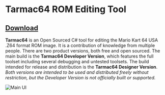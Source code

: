 # Tarmac64 ROM Editing Tool

## [Download](https://www.mediafire.com/file/ezgsu1ktxcinn9f/08012021.zip/file)

**Tarmac64** is an Open Sourced C# tool for editing the Mario Kart 64 USA .Z64 format ROM image. It is a contribution of knowledge from multiple people. There are two product versions, both free and open sourced. The main build is the **Tarmac64 Developer Version**, which features the full toolset including several debugging and untested toolsets. The build intended for release and distribution is the **Tarmac64 Designer Version**. *Both versions are intended to be used and distributed freely without restriction, but the Developer Version is not officially built or supported.*

![Main UI](https://www.mediafire.com/convkey/5da6/1k5745y6adxxcah6g.jpg)
